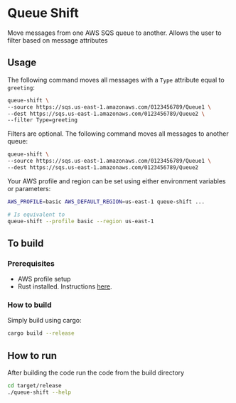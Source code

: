 # Queue Shift

Move messages from one AWS SQS queue to another. Allows the user to filter based on message attributes

## Usage

The following command moves all messages with a `Type` attribute equal to `greeting`:

```bash
queue-shift \
--source https://sqs.us-east-1.amazonaws.com/0123456789/Queue1 \
--dest https://sqs.us-east-1.amazonaws.com/0123456789/Queue2 \
--filter Type=greeting
```

Filters are optional. The following command moves all messages to another queue:

```bash
queue-shift \
--source https://sqs.us-east-1.amazonaws.com/0123456789/Queue1 \
--dest https://sqs.us-east-1.amazonaws.com/0123456789/Queue2
```

Your AWS profile and region can be set using either environment variables or parameters:

```bash
AWS_PROFILE=basic AWS_DEFAULT_REGION=us-east-1 queue-shift ...

# Is equivalent to
queue-shift --profile basic --region us-east-1
```

## To build

### Prerequisites

- AWS profile setup
- Rust installed. Instructions [here](https://www.rust-lang.org/tools/install).

### How to build

Simply build using cargo:

```bash
cargo build --release
```

## How to run

After building the code run the code from the build directory

```bash
cd target/release
./queue-shift --help
```
